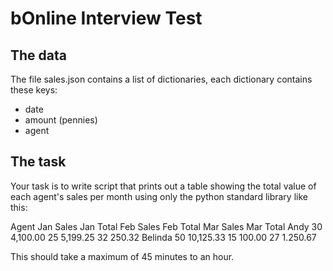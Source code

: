 # bOnline Interview Test

## The data
The file sales.json contains a list of dictionaries, each dictionary contains
these keys:
- date
- amount (pennies)
- agent

## The task
Your task is to write script that prints out a table showing the total value of
each agent's sales per month using only the python standard library like this:

Agent   Jan Sales  Jan Total    Feb Sales  Feb Total    Mar Sales  Mar Total
Andy         30     4,100.00         25     5,199.25         32       250.32
Belinda      50    10,125.33         15       100.00         27     1.250.67

This should take a maximum of 45 minutes to an hour.
